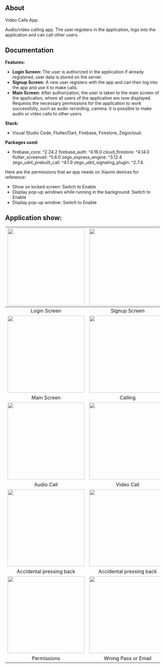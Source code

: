 ## About

Video Calls App.

Audio/video calling app. The user registers in the application, logs into the application and can call other users.

## Documentation

**Features:**

- **Login Screen:** The user is authorized in the application if already registered, user data is stored on the server.
- **Signup Screen:** A new user registers with the app and can then log into the app and use it to make calls.
- **Main Screen:** After authorization, the user is taken to the main screen of the application, where all users of the application are now displayed. Requests the necessary permissions for the application to work successfully, such as audio recording, camera. It is possible to make audio or video calls to other users.
  
**Stack:**
- Visual Studio Code, Flutter/Dart, Firebase, Firestore, Zegocloud.

**Packages used:** 
-   firebase_core: ^2.24.2
  firebase_auth: ^4.16.0
  cloud_firestore: ^4.14.0
  flutter_screenutil: ^5.6.0
  zego_express_engine: ^3.12.4
  zego_uikit_prebuilt_call: ^4.1.9
  zego_uikit_signaling_plugin: ^2.7.4.

Here are the permissions that an app needs on Xiaomi devices for reference:

- Show on locked screen: Switch to Enable
- Display pop-up windows while running in the background: Switch to Enable
- Display pop-up window: Switch to Enable

## Application show:

| <img src="https://github.com/ERumor/video_calls_app/assets/57027295/8d7c10d1-e6e0-47fa-96a0-a3dab6e5bd30" width="250"/> | <img src="https://github.com/ERumor/video_calls_app/assets/57027295/a1b71a86-bdb4-4cd0-b6e4-ef13bbf9b4e3" width="250"/> | <img src="https://github.com/ERumor/video_calls_app/assets/57027295/3f2b4e2a-d347-4a0c-8d76-ada1aad35eb2" width="250"/> |
| :---: | :---: | :---: |
| Login Screen  | Signup Screen  | Successful Signup |
|<img src="https://github.com/ERumor/video_calls_app/assets/57027295/6b038513-dde7-4d82-88f8-2e7e58726eb2" width="250"/> | <img src="https://github.com/ERumor/video_calls_app/assets/57027295/37812da5-c0ed-45b8-9c10-2ed2afa863ea" width="250"/> | <img src="https://github.com/ERumor/video_calls_app/assets/57027295/d1728715-e6aa-4f13-9787-2a17543d1bbe" width="250"/> |
| Main Screen | Calling | Call invitation |
| <img src="https://github.com/ERumor/video_calls_app/assets/57027295/3e2cf1b7-d865-486c-8a69-26f7a4750e60" width="250"/> | <img src="https://github.com/ERumor/video_calls_app/assets/57027295/fc72d419-0847-4ffb-8027-ebce09d99fd8" width="250"/> | <img src="https://github.com/ERumor/video_calls_app/assets/57027295/ee3eadfe-9d30-4481-8003-ca26a6b9ca29" width="250"/> |
| Audio Call | Video Call | Video Call |
|<img src="https://github.com/ERumor/video_calls_app/assets/57027295/08de6a9d-fe64-4d6e-a282-3c3c9dbd27fb" width="250"/> | <img src="https://github.com/ERumor/video_calls_app/assets/57027295/353a6d7c-21c1-4c6d-9771-bed3ea9d0ba9" width="250"/> | <img src="https://github.com/ERumor/video_calls_app/assets/57027295/02b48d53-072b-4636-926c-4d668292a563" width="250"/> |
| Accidental pressing back | Accidental pressing back | Accidental pressing back |
|<img src="https://github.com/ERumor/video_calls_app/assets/57027295/853ecd78-0da6-437d-b980-ee9138618494" width="250"/> | <img src="https://github.com/ERumor/video_calls_app/assets/57027295/bf3df80a-57d7-40d6-bbb6-0ab6b0b66e4e" width="250"/> | <img src="https://github.com/ERumor/video_calls_app/assets/57027295/521442a2-da78-4d1b-843e-01cd5ea0a32f" width="250"/> |
| Permissions | Wrong Pass or Email | Wrong Pass |
